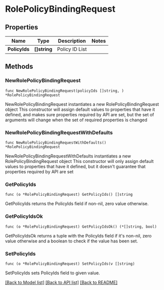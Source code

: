 # RolePolicyBindingRequest

## Properties

Name | Type | Description | Notes
------------ | ------------- | ------------- | -------------
**PolicyIds** | **[]string** | Policy ID List | 

## Methods

### NewRolePolicyBindingRequest

`func NewRolePolicyBindingRequest(policyIds []string, ) *RolePolicyBindingRequest`

NewRolePolicyBindingRequest instantiates a new RolePolicyBindingRequest object
This constructor will assign default values to properties that have it defined,
and makes sure properties required by API are set, but the set of arguments
will change when the set of required properties is changed

### NewRolePolicyBindingRequestWithDefaults

`func NewRolePolicyBindingRequestWithDefaults() *RolePolicyBindingRequest`

NewRolePolicyBindingRequestWithDefaults instantiates a new RolePolicyBindingRequest object
This constructor will only assign default values to properties that have it defined,
but it doesn't guarantee that properties required by API are set

### GetPolicyIds

`func (o *RolePolicyBindingRequest) GetPolicyIds() []string`

GetPolicyIds returns the PolicyIds field if non-nil, zero value otherwise.

### GetPolicyIdsOk

`func (o *RolePolicyBindingRequest) GetPolicyIdsOk() (*[]string, bool)`

GetPolicyIdsOk returns a tuple with the PolicyIds field if it's non-nil, zero value otherwise
and a boolean to check if the value has been set.

### SetPolicyIds

`func (o *RolePolicyBindingRequest) SetPolicyIds(v []string)`

SetPolicyIds sets PolicyIds field to given value.



[[Back to Model list]](../README.md#documentation-for-models) [[Back to API list]](../README.md#documentation-for-api-endpoints) [[Back to README]](../README.md)


